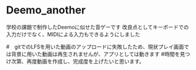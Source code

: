 # Deemo_another
 学校の課題で制作したDeemoに似せた音ゲーです
 改良点としてキーボードでの入力だけでなく、MIDIによる入力もできるようにしました

#　gitでのLFSを用いた動画のアップロードに失敗したため、現状プレイ画面では背景に用いた動画は再生されませんが、アプリとしては動きます
#時間を見つけ次第、再度動画を作成し、完成度を上げたいと思います。
